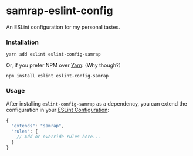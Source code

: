 # samrap-eslint-config

An ESLint configuration for my personal tastes.

### Installation

```
yarn add eslint eslint-config-samrap
```

Or, if you prefer NPM over [Yarn](https://yarnpkg.com): (Why though?)

```
npm install eslint eslint-config-samrap
```

### Usage

After installing `eslint-config-samrap` as a dependency, you can extend the configuration in your [ESLint Configuration](http://eslint.org/docs/user-guide/configuring):

```javascript
{
  "extends": "samrap",
  "rules": {
    // Add or override rules here...
  }
}
```

